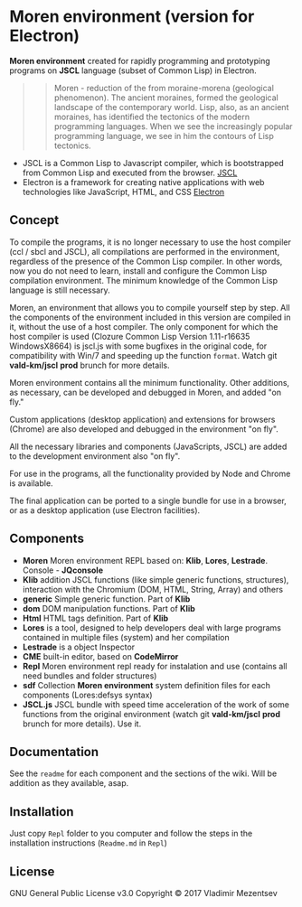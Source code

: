 # Moren environment (version for Electron)
**Moren environment** created for rapidly programming and prototyping programs on **JSCL** language (subset of Common Lisp) in Electron.

>>Moren - reduction of the from moraine-morena (geological phenomenon).
The ancient moraines, formed the geological landscape of the contemporary world. Lisp,  also, as an ancient moraines, has identified the tectonics of the modern programming languages. When we see the increasingly popular programming language, we see in him the contours of Lisp tectonics.

- JSCL is a Common Lisp to Javascript compiler, which is bootstrapped from Common Lisp and executed from the browser. [JSCL][jscl]
- Electron is a framework for creating native applications with web technologies like JavaScript, HTML, and CSS [Electron][electron]

## Concept
To compile the programs, it is no longer necessary to use the host compiler (ccl / sbcl and JSCL), all compilations are performed in the environment, regardless of the presence of the Common Lisp compiler.
In other words, now you do not need to learn, install and configure the Common Lisp compilation environment. The minimum knowledge of the Common Lisp language is still necessary.

Moren, an environment that allows you to compile yourself step by step. All the components of the environment included in this version are compiled in it, without the use of a host compiler.
The only component for which the host compiler is used (Clozure Common Lisp Version 1.11-r16635 WindowsX8664) is jscl.js with some bugfixes in the original code, for compatibility with Win/7 and speeding up the function `format`. Watch git **vald-km/jscl** **prod** brunch for more details.

Moren environment contains all the minimum functionality. Other additions, as necessary, can be developed and debugged in Moren, and added  "on fly."

Custom applications (desktop application) and extensions for browsers (Chrome) are also developed and debugged in the environment "on fly".

All the necessary libraries and components (JavaScripts, JSCL) are added to the development environment also  "on fly".

For use in the programs, all the functionality provided by Node and Chrome is available.

The final application can be ported to a single bundle for use in a browser, or as a desktop application (use Electron facilities).

## Components
- **Moren** Moren environment REPL based on: **Klib**, **Lores**, **Lestrade**. Console - **JQconsole**
- **Klib**  addition JSCL functions (like simple generic functions, structures), interaction with the Chromium (DOM, HTML, String, Array) and others
- **generic**  Simple generic function. Part of **Klib**
- **dom**  DOM manipulation functions. Part of **Klib**
- **Html** HTML tags definition. Part of **Klib**
- **Lores** is a tool, designed to help developers deal with large programs contained in multiple files (system) and her compilation
- **Lestrade** is a object Inspector
- **CME**   built-in editor, based on **CodeMirror**
- **Repl**  Moren environment repl ready for instalation and use (contains all need bundles and folder structures)
- **sdf**   Collection **Moren environment** system definition files for each components (Lores:defsys syntax)
- **JSCL.js** JSCL bundle with speed time acceleration of the work of some functions from the original environment (watch git **vald-km/jscl** **prod** brunch for more details). Use it.

## Documentation
See the `readme` for each component and the sections of the wiki. Will be addition as they available, asap.


## Installation
Just copy `Repl` folder to you computer and follow the steps in the installation instructions (`Readme.md` in `Repl`)

## License
GNU General Public License v3.0
Copyright © 2017 Vladimir Mezentsev


[jscl]: <https://github.com/jscl-project/jscl>
[electron]: <https://electron.atom.io/>
